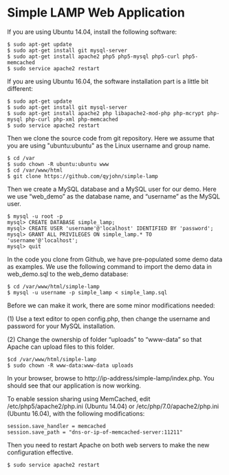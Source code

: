 # Simple LAMP Web Application

If you are using Ubuntu 14.04, install the following software:

~~~~
$ sudo apt-get update
$ sudo apt-get install git mysql-server
$ sudo apt-get install apache2 php5 php5-mysql php5-curl php5-memcached
$ sudo service apache2 restart
~~~~

If you are using Ubuntu 16.04, the software installation part is a little bit different:

~~~~
$ sudo apt-get update
$ sudo apt-get install git mysql-server
$ sudo apt-get install apache2 php libapache2-mod-php php-mcrypt php-mysql php-curl php-xml php-memcached
$ sudo service apache2 restart
~~~~

Then we clone the source code from git repository. Here we assume that you are using "ubuntu:ubuntu" as the Linux username and group name. 

~~~~
$ cd /var
$ sudo chown -R ubuntu:ubuntu www
$ cd /var/www/html
$ git clone https://github.com/qyjohn/simple-lamp
~~~~

Then we create a MySQL database and a MySQL user for our demo. Here we use “web_demo” as the database name, and “username” as the MySQL user.

~~~~
$ mysql -u root -p
mysql> CREATE DATABASE simple_lamp;
mysql> CREATE USER 'username'@'localhost' IDENTIFIED BY 'password';
mysql> GRANT ALL PRIVILEGES ON simple_lamp.* TO 'username'@'localhost';
mysql> quit
~~~~

In the code you clone from Github, we have pre-populated some demo data as examples. We use the following command to import the demo data in web_demo.sql to the web_demo database:

~~~~
$ cd /var/www/html/simple-lamp
$ mysql -u username -p simple_lamp < simple_lamp.sql
~~~~

Before we can make it work, there are some minor modifications needed:

(1) Use a text editor to open config.php, then change the username and password for your MySQL installation.

(2) Change the ownership of folder “uploads” to “www-data” so that Apache can upload files to this folder.

~~~~
$cd /var/www/html/simple-lamp
$ sudo chown -R www-data:www-data uploads
~~~~

In your browser, browse to http://ip-address/simple-lamp/index.php. You should see that our application is now working. 

To enable session sharing using MemCached, edit /etc/php5/apache2/php.ini (Ubuntu 14.04) or /etc/php/7.0/apache2/php.ini (Ubuntu 16.04), with the following modifications:

~~~~
session.save_handler = memcached
session.save_path = "dns-or-ip-of-memcached-server:11211"
~~~~

Then you need to restart Apache on both web servers to make the new configuration effective.

~~~~
$ sudo service apache2 restart
~~~~


